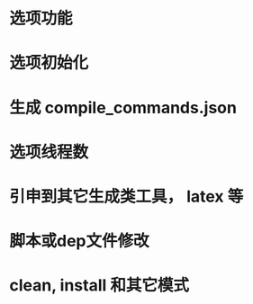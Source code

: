 
# 选项功能
# 选项初始化
# 生成 compile_commands.json
# 选项线程数

# 引申到其它生成类工具， latex 等

# 脚本或dep文件修改
# clean, install 和其它模式
